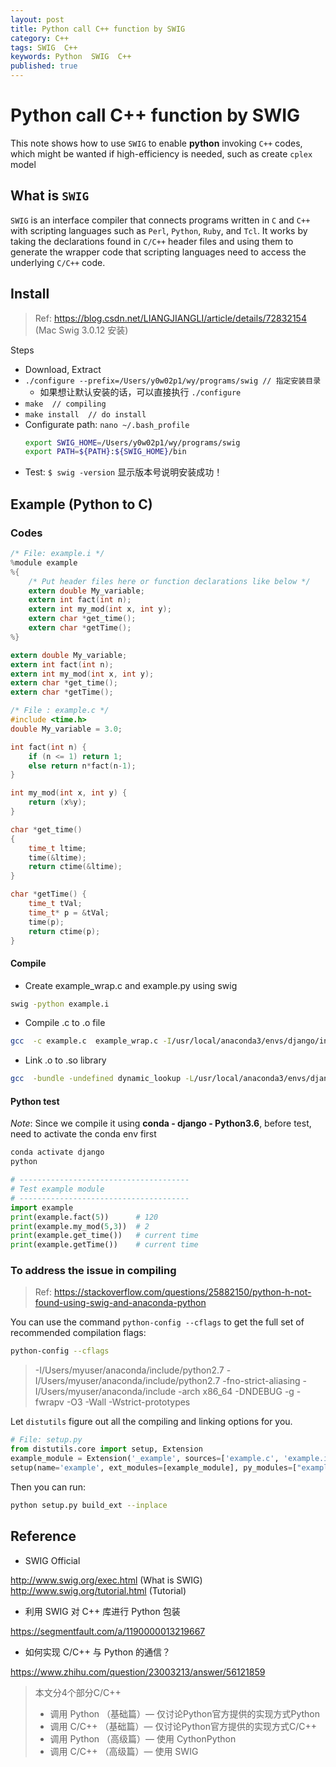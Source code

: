 ```yaml
---
layout: post
title: Python call C++ function by SWIG
category: C++
tags: SWIG  C++
keywords: Python  SWIG  C++
published: true
---
```


# Python call C++ function by SWIG

This note shows how to use `SWIG` to enable **python** invoking `C++` codes, which might be wanted if high-efficiency is needed, such as create `cplex` model

## What is `SWIG`
`SWIG` is an interface compiler that connects programs written in `C` and `C++` with scripting languages such as `Perl`, `Python`, `Ruby`, and `Tcl`. It works by taking the declarations found in `C/C++` header files and using them to generate the wrapper code that scripting languages need to access the underlying `C/C++` code.

## Install

> Ref: <https://blog.csdn.net/LIANGJIANGLI/article/details/72832154> (Mac Swig 3.0.12 安装)

Steps

* Download, Extract 
* `./configure --prefix=/Users/y0w02p1/wy/programs/swig // 指定安装目录`
  * 如果想让默认安装的话，可以直接执行 `./configure`
* `make  // compiling`
* `make install  // do install`
* Configurate path: `nano ~/.bash_profile`
    ```bash
    export SWIG_HOME=/Users/y0w02p1/wy/programs/swig
    export PATH=${PATH}:${SWIG_HOME}/bin
    ```
* Test: `$ swig -version` 显示版本号说明安装成功！

## Example (Python to C)

### Codes

```c
/* File: example.i */
%module example
%{
    /* Put header files here or function declarations like below */
    extern double My_variable;
    extern int fact(int n);
    extern int my_mod(int x, int y);
    extern char *get_time();
    extern char *getTime();
%}

extern double My_variable;
extern int fact(int n);
extern int my_mod(int x, int y);
extern char *get_time();
extern char *getTime();
```

```c
/* File : example.c */
#include <time.h>
double My_variable = 3.0;

int fact(int n) {
    if (n <= 1) return 1;
    else return n*fact(n-1);
}

int my_mod(int x, int y) {
    return (x%y);
}

char *get_time()
{
    time_t ltime;
    time(&ltime);
    return ctime(&ltime);
}

char *getTime() {
    time_t tVal;
    time_t* p = &tVal;
    time(p);
    return ctime(p);
}
```

#### Compile

* Create example_wrap.c and example.py using swig

```bash
swig -python example.i
```

* Compile .c to .o file

```bash
gcc  -c example.c  example_wrap.c -I/usr/local/anaconda3/envs/django/include/python3.6m
```

* Link .o to .so library

```bash
gcc  -bundle -undefined dynamic_lookup -L/usr/local/anaconda3/envs/django/lib example.o example_wrap.o  -o _example.so
```

#### Python test

*Note*: Since we compile it using **conda - django - Python3.6**, before test, need to activate the conda env first

```bash
conda activate django
python
```

```python
# --------------------------------------
# Test example module
# --------------------------------------
import example
print(example.fact(5))      # 120
print(example.my_mod(5,3))  # 2
print(example.get_time())   # current time
print(example.getTime())    # current time
```

### To address the issue in compiling

> Ref: <https://stackoverflow.com/questions/25882150/python-h-not-found-using-swig-and-anaconda-python>

You can use the command `python-config --cflags` to get the full set of recommended compilation flags:

```bash
python-config --cflags
```

> -I/Users/myuser/anaconda/include/python2.7  -I/Users/myuser/anaconda/include/python2.7 -fno-strict-aliasing -I/Users/myuser/anaconda/include -arch x86_64 -DNDEBUG -g -fwrapv -O3 -Wall -Wstrict-prototypes

Let `distutils` figure out all the compiling and linking options for you.

```python
# File: setup.py
from distutils.core import setup, Extension
example_module = Extension('_example', sources=['example.c', 'example.i'])
setup(name='example', ext_modules=[example_module], py_modules=["example"])
```

Then you can run:

```bash
python setup.py build_ext --inplace
```

## Reference

* SWIG Official 

<http://www.swig.org/exec.html> (What is SWIG)
<http://www.swig.org/tutorial.html> (Tutorial)

* 利用 SWIG 对 C++ 库进行 Python 包装

<https://segmentfault.com/a/1190000013219667>

* 如何实现 C/C++ 与 Python 的通信？

<https://www.zhihu.com/question/23003213/answer/56121859>
> 本文分4个部分C/C++ 
> * 调用 Python （基础篇）— 仅讨论Python官方提供的实现方式Python 
> * 调用 C/C++ （基础篇）— 仅讨论Python官方提供的实现方式C/C++ 
> * 调用 Python （高级篇）— 使用 CythonPython 
> * 调用 C/C++  （高级篇）— 使用 SWIG

